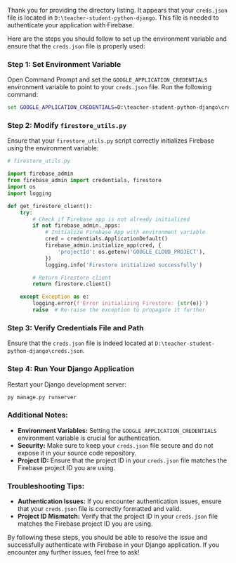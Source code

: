 Thank you for providing the directory listing. It appears that your `creds.json` file is located in `D:\teacher-student-python-django`. This file is needed to authenticate your application with Firebase.

Here are the steps you should follow to set up the environment variable and ensure that the `creds.json` file is properly used:

### Step 1: Set Environment Variable

Open Command Prompt and set the `GOOGLE_APPLICATION_CREDENTIALS` environment variable to point to your `creds.json` file. Run the following command:

```cmd
set GOOGLE_APPLICATION_CREDENTIALS=D:\teacher-student-python-django\creds.json
```

### Step 2: Modify `firestore_utils.py`

Ensure that your `firestore_utils.py` script correctly initializes Firebase using the environment variable:

```python
# firestore_utils.py

import firebase_admin
from firebase_admin import credentials, firestore
import os
import logging

def get_firestore_client():
    try:
        # Check if Firebase app is not already initialized
        if not firebase_admin._apps:
            # Initialize Firebase App with environment variable
            cred = credentials.ApplicationDefault()
            firebase_admin.initialize_app(cred, {
                'projectId': os.getenv('GOOGLE_CLOUD_PROJECT'),
            })
            logging.info('Firestore initialized successfully')

        # Return Firestore client
        return firestore.client()

    except Exception as e:
        logging.error(f'Error initializing Firestore: {str(e)}')
        raise  # Re-raise the exception to propagate it further
```

### Step 3: Verify Credentials File and Path

Ensure that the `creds.json` file is indeed located at `D:\teacher-student-python-django\creds.json`.

### Step 4: Run Your Django Application

Restart your Django development server:

```cmd
py manage.py runserver
```

### Additional Notes:

- **Environment Variables:** Setting the `GOOGLE_APPLICATION_CREDENTIALS` environment variable is crucial for authentication.
- **Security:** Make sure to keep your `creds.json` file secure and do not expose it in your source code repository.
- **Project ID:** Ensure that the project ID in your `creds.json` file matches the Firebase project ID you are using.

### Troubleshooting Tips:

- **Authentication Issues:** If you encounter authentication issues, ensure that your `creds.json` file is correctly formatted and valid.
- **Project ID Mismatch:** Verify that the project ID in your `creds.json` file matches the Firebase project ID you are using.

By following these steps, you should be able to resolve the issue and successfully authenticate with Firebase in your Django application. If you encounter any further issues, feel free to ask!